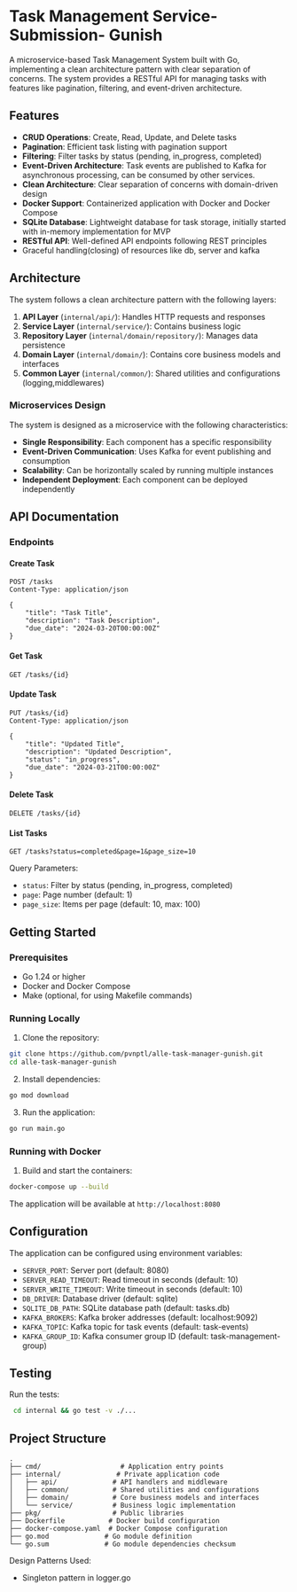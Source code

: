 # Task Management Service- Submission- Gunish

A microservice-based Task Management System built with Go, implementing a clean architecture pattern with clear separation of concerns.
The system provides a RESTful API for managing tasks with features like pagination, filtering, and event-driven architecture.

## Features

- **CRUD Operations**: Create, Read, Update, and Delete tasks
- **Pagination**: Efficient task listing with pagination support
- **Filtering**: Filter tasks by status (pending, in_progress, completed)
- **Event-Driven Architecture**: Task events are published to Kafka for asynchronous processing, can be consumed by other services.
- **Clean Architecture**: Clear separation of concerns with domain-driven design
- **Docker Support**: Containerized application with Docker and Docker Compose
- **SQLite Database**: Lightweight database for task storage, initially started with in-memory implementation for MVP
- **RESTful API**: Well-defined API endpoints following REST principles 
- Graceful handling(closing) of resources like db, server and kafka

## Architecture

The system follows a clean architecture pattern with the following layers:

1. **API Layer** (`internal/api/`): Handles HTTP requests and responses
2. **Service Layer** (`internal/service/`): Contains business logic
3. **Repository Layer** (`internal/domain/repository/`): Manages data persistence
4. **Domain Layer** (`internal/domain/`): Contains core business models and interfaces
5. **Common Layer** (`internal/common/`): Shared utilities and configurations (logging,middlewares)

### Microservices Design

The system is designed as a microservice with the following characteristics:

- **Single Responsibility**: Each component has a specific responsibility
- **Event-Driven Communication**: Uses Kafka for event publishing and consumption
- **Scalability**: Can be horizontally scaled by running multiple instances
- **Independent Deployment**: Each component can be deployed independently

## API Documentation

### Endpoints

#### Create Task
```http
POST /tasks
Content-Type: application/json

{
    "title": "Task Title",
    "description": "Task Description",
    "due_date": "2024-03-20T00:00:00Z"
}
```

#### Get Task
```http
GET /tasks/{id}
```

#### Update Task
```http
PUT /tasks/{id}
Content-Type: application/json

{
    "title": "Updated Title",
    "description": "Updated Description",
    "status": "in_progress",
    "due_date": "2024-03-21T00:00:00Z"
}
```

#### Delete Task
```http
DELETE /tasks/{id}
```

#### List Tasks
```http
GET /tasks?status=completed&page=1&page_size=10
```

Query Parameters:
- `status`: Filter by status (pending, in_progress, completed)
- `page`: Page number (default: 1)
- `page_size`: Items per page (default: 10, max: 100)

## Getting Started

### Prerequisites

- Go 1.24 or higher
- Docker and Docker Compose
- Make (optional, for using Makefile commands)

### Running Locally

1. Clone the repository:
```bash
git clone https://github.com/pvnptl/alle-task-manager-gunish.git
cd alle-task-manager-gunish
```

2. Install dependencies:
```bash
go mod download
```

3. Run the application:
```bash
go run main.go
```

### Running with Docker

1. Build and start the containers:
```bash
docker-compose up --build
```

The application will be available at `http://localhost:8080`

## Configuration

The application can be configured using environment variables:

- `SERVER_PORT`: Server port (default: 8080)
- `SERVER_READ_TIMEOUT`: Read timeout in seconds (default: 10)
- `SERVER_WRITE_TIMEOUT`: Write timeout in seconds (default: 10)
- `DB_DRIVER`: Database driver (default: sqlite)
- `SQLITE_DB_PATH`: SQLite database path (default: tasks.db)
- `KAFKA_BROKERS`: Kafka broker addresses (default: localhost:9092)
- `KAFKA_TOPIC`: Kafka topic for task events (default: task-events)
- `KAFKA_GROUP_ID`: Kafka consumer group ID (default: task-management-group)

## Testing

Run the tests:
```bash
 cd internal && go test -v ./...
```

## Project Structure

```
.
├── cmd/                    # Application entry points
├── internal/              # Private application code
│   ├── api/              # API handlers and middleware
│   ├── common/           # Shared utilities and configurations
│   ├── domain/           # Core business models and interfaces
│   └── service/          # Business logic implementation
├── pkg/                  # Public libraries
├── Dockerfile           # Docker build configuration
├── docker-compose.yaml  # Docker Compose configuration
├── go.mod              # Go module definition
└── go.sum              # Go module dependencies checksum
```

Design Patterns Used:
* Singleton pattern in logger.go



